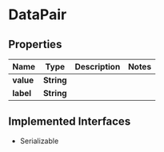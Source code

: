 

# DataPair


## Properties

Name | Type | Description | Notes
------------ | ------------- | ------------- | -------------
**value** | **String** |  | 
**label** | **String** |  | 


## Implemented Interfaces

* Serializable


